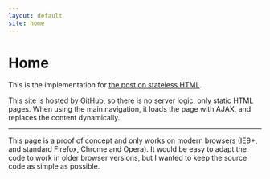 ```yaml
---
layout: default
site: home
---
```


# Home

This is the implementation for
[the post on stateless HTML](http://www.colorglare.com/2014/11/24/stateless-html.html).


This site is hosted by GitHub, so there is no server logic, only static HTML
pages. When using the main navigation, it loads the page with AJAX, and replaces
the content dynamically.

* * *

This page is a proof of concept and only works on modern browsers (IE9+, and
standard Firefox, Chrome and Opera). It would be easy to adapt the code to
work in older browser versions, but I wanted to keep the source code as simple
as possible.